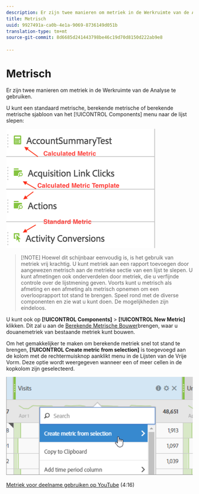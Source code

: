 ```yaml
---
description: Er zijn twee manieren om metriek in de Werkruimte van de Analyse te gebruiken.
title: Metrisch
uuid: 9927491a-ca0b-4e1a-9069-8736149d051b
translation-type: tm+mt
source-git-commit: 8d6685d241443798be46c19d70d8150d222ab9e8

---
```



# Metrisch

Er zijn twee manieren om metriek in de Werkruimte van de Analyse te gebruiken.

U kunt een standaard metrische, berekende metrische of berekende metrische sjabloon van het [!UICONTROL Components] menu naar de lijst slepen:

![](assets/metrics_icons.png)

>[!NOTE] Hoewel dit schijnbaar eenvoudig is, is het gebruik van metriek vrij krachtig. U kunt metriek aan een rapport toevoegen door aangewezen metrisch aan de metrieke sectie van een lijst te slepen. U kunt afmetingen ook onderverdelen door metriek, die u verfijnde controle over de lijstmening geven. Voorts kunt u metrisch als afmeting en een afmeting als metrisch opnemen om een overlooprapport tot stand te brengen. Speel rond met de diverse componenten en zie wat u kunt doen. De mogelijkheden zijn eindeloos.

U kunt ook op **[!UICONTROL Components]** > **[!UICONTROL New Metric]** klikken. Dit zal u aan de [Berekende Metrische Bouwer](https://docs.adobe.com/content/help/en/analytics/components/calculated-metrics/cm-overview.html)brengen, waar u douanemetriek van bestaande metriek kunt bouwen.

Om het gemakkelijker te maken om berekende metriek snel tot stand te brengen, **[!UICONTROL Create metric from selection]** is toegevoegd aan de kolom met de rechtermuisknop aanklikt menu in de Lijsten van de Vrije Vorm. Deze optie wordt weergegeven wanneer een of meer cellen in de kopkolom zijn geselecteerd.

![](assets/calc_metrics.png)

[Metriek voor deelname gebruiken op YouTube](https://www.youtube.com/watch?v=ngmJHcg65o8&amp;list=PL2tCx83mn7GuNnQdYGOtlyCu0V5mEZ8sS&amp;index=32) (4:16)
